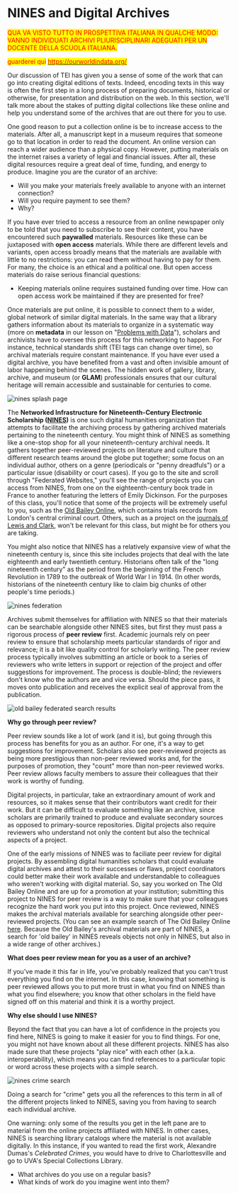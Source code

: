 # NINES and Digital Archives

<mark style="color:red;">QUA VA VISTO TUTTO IN PROSPETTIVA ITALIANA IN QUALCHE MODO: VANNO INDIVIDUATI ARCHIVI PLIURISCIPLINARI ADEGUATI PER UN DOCENTE DELLA SCUOLA ITALIANA.</mark>

<mark style="color:red;">guarderei qui</mark> [<mark style="color:red;">https://ourworldindata.org/</mark>](https://ourworldindata.org)<mark style="color:red;"></mark>

Our discussion of TEI has given you a sense of some of the work that can go into creating digital editions of texts. Indeed, encoding texts in this way is often the first step in a long process of preparing documents, historical or otherwise, for presentation and distribution on the web. In this section, we'll talk more about the stakes of putting digital collections like these online and help you understand some of the archives that are out there for you to use.

One good reason to put a collection online is be to increase access to the materials. After all, a manuscript kept in a museum requires that someone go to that location in order to read the document. An online version can reach a wider audience than a physical copy. However, putting materials on the internet raises a variety of legal and financial issues. After all, these digital resources require a great deal of time, funding, and energy to produce. Imagine you are the curator of an archive:

* Will you make your materials freely available to anyone with an internet connection?
* Will you require payment to see them?
* Why?

If you have ever tried to access a resource from an online newspaper only to be told that you need to subscribe to see their content, you have encountered such **paywalled** materials. Resources like these can be juxtaposed with **open access** materials. While there are different levels and variants, open access broadly means that the materials are available with little to no restrictions: you can read them without having to pay for them. For many, the choice is an ethical and a political one. But open access materials do raise serious financial questions:

* Keeping materials online requires sustained funding over time. How can open access work be maintained if they are presented for free?

Once materials are put online, it is possible to connect them to a wider, global network of similar digital materials. In the same way that a library gathers information about its materials to organize in a systematic way (more on **metadata** in our lesson on "[Problems with Data](../data-cleaning.problems-with-data.md)"), scholars and archivists have to oversee this process for this networking to happen. For instance, technical standards shift (TEI tags can change over time), so archival materials require constant maintenance. If you have ever used a digital archive, you have benefited from a vast and often invisible amount of labor happening behind the scenes. The hidden work of gallery, library, archive, and museum (or **GLAM**) professionals ensures that our cultural heritage will remain accessible and sustainable for centuries to come.

![nines splash page](../assets/archives/nines-splash.jpg)

The **Networked Infrastructure for Nineteenth-Century Electronic Scholarship (**[**NINES**](https://www.nines.org)**)** is one such digital humanities organization that attempts to facilitate the archiving process by gathering archived materials pertaining to the nineteenth century. You might think of NINES as something like a one-stop shop for all your nineteenth-century archival needs. It gathers together peer-reviewed projects on literature and culture that different research teams around the globe put together; some focus on an individual author, others on a genre (periodicals or "penny dreadfuls") or a particular issue (disability or court cases). If you go to the site and scroll through "Federated Websites," you'll see the range of projects you can access from NINES, from one on the eighteenth-century book trade in France to another featuring the letters of Emily Dickinson. For the purposes of this class, you'll notice that some of the projects will be extremely useful to you, such as the [Old Bailey Online](https://www.oldbaileyonline.org), which contains trials records from London's central criminal court. Others, such as a project on the [journals of Lewis and Clark](http://lewisandclarkjournals.unl.edu), won't be relevant for this class, but might be for others you are taking.

You might also notice that NINES has a relatively expansive view of what the nineteenth century is, since this site includes projects that deal with the late eighteenth and early twentieth century. Historians often talk of the "long nineteenth century" as the period from the beginning of the French Revolution in 1789 to the outbreak of World War I in 1914. (In other words, historians of the nineteenth century like to claim big chunks of other people's time periods.)

![nines federation](../assets/archives/nines-federated.jpg)

Archives submit themselves for affiliation with NINES so that their materials can be searchable alongside other NINES sites, but first they must pass a rigorous process of **peer review** first. Academic journals rely on peer review to ensure that scholarship meets particular standards of rigor and relevance; it is a bit like quality control for scholarly writing. The peer review process typically involves submitting an article or book to a series of reviewers who write letters in support or rejection of the project and offer suggestions for improvement. The process is double-blind; the reviewers don't know who the authors are and vice versa. Should the piece pass, it moves onto publication and receives the explicit seal of approval from the publication.

![old bailey federated search results](../assets/archives/nines-old-bailey-search.jpg)

**Why go through peer review?**

Peer review sounds like a lot of work (and it is), but going through this process has benefits for you as an author. For one, it's a way to get suggestions for improvement. Scholars also see peer-reviewed projects as being more prestigious than non-peer reviewed works and, for the purposes of promotion, they "count" more than non-peer reviewed works. Peer review allows faculty members to assure their colleagues that their work is worthy of funding.

Digital projects, in particular, take an extraordinary amount of work and resources, so it makes sense that their contributors want credit for their work. But it can be difficult to evaluate something like an archive, since scholars are primarily trained to produce and evaluate secondary sources as opposed to primary-source repositories. Digital projects also require reviewers who understand not only the content but also the technical aspects of a project.

One of the early missions of NINES was to faciliate peer review for digital projects. By assembling digital humanities scholars that could evaluate digital archives and attest to their successes or flaws, project coordinators could better make their work available and understandable to colleagues who weren't working with digital material. So, say you worked on The Old Bailey Online and are up for a promotion at your institution; submitting this project to NINES for peer review is a way to make sure that your colleagues recognize the hard work you put into this project. Once reviewed, NINES makes the archival materials available for searching alongside other peer-reviewed projects. (You can see an example search of The Old Bailey Online [here](http://www.nines.org/search?q=old%20bailey). Because the Old Bailey's archival materials are part of NINES, a search for 'old bailey' in NINES reveals objects not only in NINES, but also in a wide range of other archives.)

**What does peer review mean for you as a user of an archive?**

If you've made it this far in life, you've probably realized that you can't trust everything you find on the internet. In this case, knowing that something is peer reviewed allows you to put more trust in what you find on NINES than what you find elsewhere; you know that other scholars in the field have signed off on this material and think it is a worthy project.

**Why else should I use NINES?**

Beyond the fact that you can have a lot of confidence in the projects you find here, NINES is going to make it easier for you to find things. For one, you might not have known about all these different projects. NINES has also made sure that these projects "play nice" with each other (a.k.a. interoperability), which means you can find references to a particular topic or word across these projects with a simple search.

![nines crime search](../assets/archives/nines-crime-search.jpg)

Doing a search for "crime" gets you all the references to this term in all of the different projects linked to NINES, saving you from having to search each individual archive.

One warning: only some of the results you get in the left pane are to material from the online projects affiliated with NINES. In other cases, NINES is searching library catalogs where the material is not available digitally. In this instance, if you wanted to read the first work, Alexandre Dumas's _Celebrated Crimes_, you would have to drive to Charlottesville and go to UVA's Special Collections Library.

* What archives do you use on a regular basis?
* What kinds of work do you imagine went into them?
